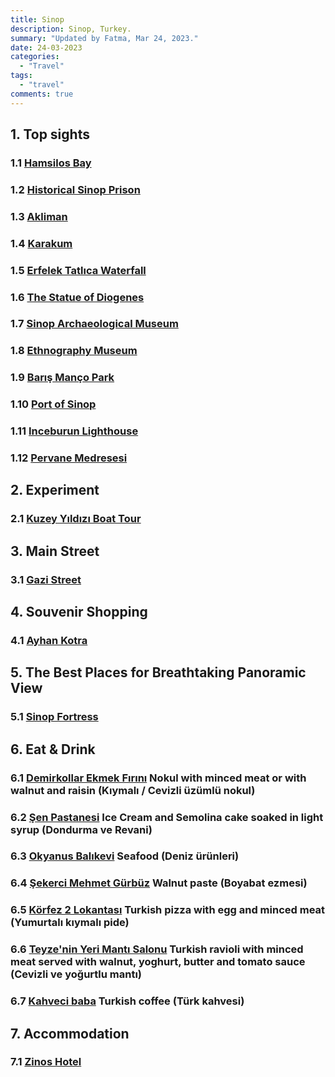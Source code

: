 ```yaml
---
title: Sinop
description: Sinop, Turkey.
summary: "Updated by Fatma, Mar 24, 2023."
date: 24-03-2023
categories:
  - "Travel"
tags:
  - "travel"
comments: true
---
```

## 1. Top sights

### 1.1 [Hamsilos Bay](https://goo.gl/maps/xguUvCWT6j3bfuWw9)

### 1.2 [Historical Sinop Prison](https://goo.gl/maps/8xTQCcrowRDauQdDA)

### 1.3 [Akliman](https://goo.gl/maps/kz7GYKZjxT1guSkFA)

### 1.4 [Karakum](https://goo.gl/maps/exR8epzPsP6VWZYQ9)

### 1.5 [Erfelek Tatlıca Waterfall](https://goo.gl/maps/SMFPwWwnkGJsvfJS6)

### 1.6 [The Statue of Diogenes](https://goo.gl/maps/GYPRGozF2g3vfUvK7)

### 1.7 [Sinop Archaeological Museum](https://goo.gl/maps/ZjncMQbjCSfSAChu9)

### 1.8 [Ethnography Museum](https://goo.gl/maps/G1smYdXCETVqWqct9)

### 1.9 [Barış Manço Park](https://goo.gl/maps/91jdyrwSJTiXfvY48)

### 1.10 [Port of Sinop](https://goo.gl/maps/rjZM4JZrR7MwLJ2h6)

### 1.11 [Inceburun Lighthouse](https://www.google.com/maps/place/%C4%B0nceburun/@42.096709,34.944958,3a,75y,90t/data=!3m8!1e2!3m6!1sAF1QipMfVflvFCCxcBN2gev-18GL_Kb8TEg2DV-rxXa-!2e10!3e12!6shttps:%2F%2Flh5.googleusercontent.com%2Fp%2FAF1QipMfVflvFCCxcBN2gev-18GL_Kb8TEg2DV-rxXa-%3Dw114-h86-k-no!7i2644!8i1982!4m5!3m4!1s0x408f0abe1833fe8b:0x2d60c771eb9451d9!8m2!3d42.096709!4d34.944958)

### 1.12 [Pervane Medresesi](https://www.google.com/maps/place/Pervane+Medresesi/@42.026868,35.148217,3a,75y,90t/data=!3m8!1e2!3m6!1sAF1QipMB-MtfjM3r5_zRNeBrFx7vYk6BRxzZIE9n5Esq!2e10!3e12!6shttps:%2F%2Flh5.googleusercontent.com%2Fp%2FAF1QipMB-MtfjM3r5_zRNeBrFx7vYk6BRxzZIE9n5Esq%3Dw114-h86-k-no!7i4032!8i3024!4m5!3m4!1s0x408f12e830114ce3:0xaa99bdbe3548d1f8!8m2!3d42.0268758!4d35.1482366)

## 2. Experiment

### 2.1 [Kuzey Yıldızı Boat Tour](https://goo.gl/maps/wPmAVywUXh5hKW2V8)

## 3. Main Street

### 3.1 [Gazi Street](https://www.google.com/maps/place/Yeni,+Gazi+Cd.,+57000+Sinop+Merkez%2FSinop/@42.0231145,35.1530755,17.19z/data=!4m5!3m4!1s0x408f12de7364cb85:0xbe8b32e1dc90b446!8m2!3d42.0228705!4d35.1548573)

## 4. Souvenir Shopping

### 4.1 [Ayhan Kotra](https://www.google.com/maps/place/Ayhan+Kotra/@42.0241642,35.1486887,17z/data=!4m5!3m4!1s0x408f6d0c66dba85d:0xf6ae3cc17538ee6e!8m2!3d42.024256!4d35.148794)

## 5. The Best Places for Breathtaking Panoramic View

### 5.1 [Sinop Fortress](https://www.google.com/maps/place/Sinop+Kalesi/@42.0238647,35.1507759,3a,75y,90t/data=!3m8!1e2!3m6!1sAF1QipNj3kgr2WS6UrKOlY7JgoHqM7auth6B-8ZP_Z5r!2e10!3e12!6shttps:%2F%2Flh5.googleusercontent.com%2Fp%2FAF1QipNj3kgr2WS6UrKOlY7JgoHqM7auth6B-8ZP_Z5r%3Dw203-h152-k-no!7i4128!8i3096!4m5!3m4!1s0x408f12dd73a3d481:0xfe40eca321415ad8!8m2!3d42.0238647!4d35.1507759)

## 6. Eat & Drink

### 6.1 [Demirkollar Ekmek Fırını](https://goo.gl/maps/JYJDnxjD8qaAJjWy6) Nokul with minced meat or with walnut and raisin (Kıymalı / Cevizli üzümlü nokul)

### 6.2 [Şen Pastanesi](https://goo.gl/maps/pmHJ87qJgTxXusDB8) Ice Cream and Semolina cake soaked in light syrup (Dondurma ve Revani)

### 6.3 [Okyanus Balıkevi](https://goo.gl/maps/47VgTeGoN7MhcNr5A) Seafood (Deniz ürünleri)

### 6.4 [Şekerci Mehmet Gürbüz](https://goo.gl/maps/kKqBxsya1zPDvGpW7) Walnut paste (Boyabat ezmesi)

### 6.5 [Körfez 2 Lokantası](https://goo.gl/maps/fU27WyqmEdvGP4wd6) Turkish pizza with egg and minced meat (Yumurtalı kıymalı pide)

### 6.6 [Teyze'nin Yeri Mantı Salonu](https://goo.gl/maps/KNu2Gq6ndFyaWyuQ6) Turkish ravioli with minced meat served with walnut, yoghurt, butter and tomato sauce (Cevizli ve yoğurtlu mantı)

### 6.7 [Kahveci baba](https://www.google.com/maps/place/Kahveci+baba/@42.027042,35.1457043,17z/data=!3m1!4b1!4m5!3m4!1s0x408f133df6346765:0xd6a118adc4f3e71b!8m2!3d42.027042!4d35.147893) Turkish coffee (Türk kahvesi)

## 7. Accommodation

### 7.1 [Zinos Hotel](https://www.zinoshotel.com.tr/s/11/iletisim/)
